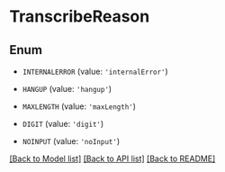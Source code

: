 # TranscribeReason


## Enum

* `INTERNALERROR` (value: `'internalError'`)

* `HANGUP` (value: `'hangup'`)

* `MAXLENGTH` (value: `'maxLength'`)

* `DIGIT` (value: `'digit'`)

* `NOINPUT` (value: `'noInput'`)

[[Back to Model list]](../README.md#documentation-for-models) [[Back to API list]](../README.md#documentation-for-api-endpoints) [[Back to README]](../README.md)



